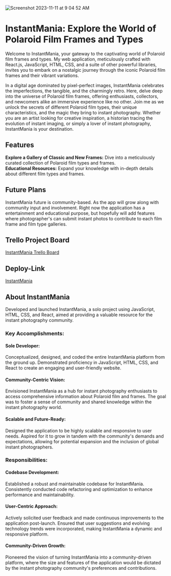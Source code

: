 ![Screenshot 2023-11-11 at 9 04 52 AM](https://github.com/grainymac/instantMania/assets/106535343/244ab522-259a-40c4-81d1-5b08fb0b1d69)
# InstantMania: Explore the World of Polaroid Film Frames and Types

Welcome to InstantMania, your gateway to the captivating world of Polaroid film frames and types.  My web application, meticulously crafted with React.js, JavaScript, HTML, CSS, and a suite of other powerful libraries, invites you to embark on a nostalgic journey through the iconic Polaroid film frames and their vibrant variations.

In a digital age dominated by pixel-perfect images, InstantMania celebrates the imperfections, the tangible, and the charmingly retro.  Here, delve deep into the universe of Polaroid film frames, offering enthusiasts, collectors, and newcomers alike an immersive experience like no other.  Join me as we unlock the secrets of different Polaroid film types, their unique characteristics, and the magic they bring to instant photography.  Whether you are an artist looking for creative inspiration, a historian tracing the evolution of instant imaging, or simply a lover of instant photography, InstantMania is your destination.

## Features
**Explore a Gallery of Classic and New Frames:** Dive into a meticulously curated collection of Polaroid film types and frames.
<br>
**Educational Resources:** Expand your knowledge with in-depth details about different film types and frames.

## Future Plans
InstantMania future is community-based.  As the app will grow along with community input and involvement.  Right now the application has a entertainment and educational purpose, but hopefully will add features where photographer's can submit instant photos to contribute to each film frame and film type galleries.

## Trello Project Board
[InstantMania Trello Board](https://trello.com/b/kU9x76ez)

## Deploy-Link
[InstantMania](https://instantmania.vercel.app/)

## About InstantMania
Developed and launched InstantMania, a solo project using JavaScript, HTML, CSS, and React, aimed at providing a valuable resource for the instant photography community.

### Key Accomplishments:

#### Sole Developer: 
Conceptualized, designed, and coded the entire InstantMania platform from the ground up. Demonstrated proficiency in JavaScript, HTML, CSS, and React to create an engaging and user-friendly website.
#### Community-Centric Vision: 
Envisioned InstantMania as a hub for instant photography enthusiasts to access comprehensive information about Polaroid film and frames. The goal was to foster a sense of community and shared knowledge within the instant photography world.
#### Scalable and Future-Ready: 
Designed the application to be highly scalable and responsive to user needs. Aspired for it to grow in tandem with the community's demands and expectations, allowing for potential expansion and the inclusion of global instant photographers.

### Responsibilities:

#### Codebase Development: 
Established a robust and maintainable codebase for InstantMania. Consistently conducted code refactoring and optimization to enhance performance and maintainability.
#### User-Centric Approach: 
Actively solicited user feedback and made continuous improvements to the application post-launch. Ensured that user suggestions and evolving technology trends were incorporated, making InstantMania a dynamic and responsive platform.
#### Community-Driven Growth: 
Pioneered the vision of turning InstantMania into a community-driven platform, where the size and features of the application would be dictated by the instant photography community's preferences and contributions.
